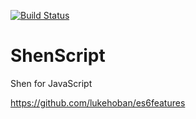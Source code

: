 [![Build Status](https://travis-ci.org/rkoeninger/ShenScript.svg?branch=master)](https://travis-ci.org/rkoeninger/ShenScript)

# ShenScript

Shen for JavaScript

https://github.com/lukehoban/es6features
